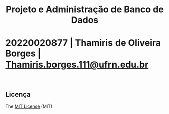
<h1 align="center"> Projeto e Administração de Banco de Dados </h1>


# 20220020877 | Thamiris de Oliveira Borges | Thamiris.borges.111@ufrn.edu.br
</br>

## Licença 

The [MIT License]() (MIT)

